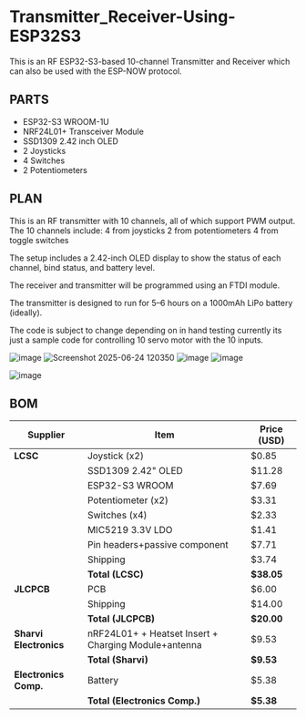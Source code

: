 # Transmitter_Receiver-Using-ESP32S3
This is an RF ESP32-S3-based 10-channel Transmitter and Receiver which can also be used with the ESP-NOW protocol.

## PARTS
- ESP32-S3 WROOM-1U
- NRF24L01+ Transceiver Module
- SSD1309 2.42 inch OLED
- 2 Joysticks
- 4 Switches
- 2 Potentiometers

## PLAN
This is an RF transmitter with 10 channels, all of which support PWM output. The 10 channels include: 4 from joysticks 2 from potentiometers 4 from toggle switches

The setup includes a 2.42-inch OLED display to show the status of each channel, bind status, and battery level.

The receiver and transmitter will be programmed using an FTDI module.

The transmitter is designed to run for 5–6 hours on a 1000mAh LiPo battery (ideally).

The code is subject to change depending on in hand testing currently its just a sample code for controlling 10 servo motor with the 10 inputs.

![image](https://github.com/user-attachments/assets/cc0d7638-6b33-49c5-8a1e-c446c6baa4fc)
![Screenshot 2025-06-24 120350](https://github.com/user-attachments/assets/a4f2a7c2-9d11-44fb-b010-e9bfb4aa33e1)
![image](https://github.com/user-attachments/assets/5cb271f2-eff7-424c-91ec-af8129dca5e4)
![image](https://github.com/user-attachments/assets/8d316921-2f9d-4971-a223-9a69cc73cf77)

![image](https://github.com/user-attachments/assets/6ef52723-bfa4-48f4-8c92-48c94e22bfbc)

## BOM

| Supplier             | Item                                           | Price (USD) |
|----------------------|------------------------------------------------|-------------|
| **LCSC**             | Joystick (x2)                                  | $0.85       |
|                      | SSD1309 2.42" OLED                             | $11.28      |
|                      | ESP32-S3 WROOM                                 | $7.69       |
|                      | Potentiometer (x2)                             | $3.31       |
|                      | Switches (x4)                                  | $2.33       |
|                      | MIC5219 3.3V LDO                               | $1.41       |
|                      | Pin headers+passive component                  | $7.71       |
|                      | Shipping                                       | $3.74       |
|                      | **Total (LCSC)**                               | **$38.05**  |
| **JLCPCB**           | PCB                                            | $6.00       |
|                      | Shipping                                       | $14.00      |
|                      | **Total (JLCPCB)**                             | **$20.00**  |
| **Sharvi Electronics** | nRF24L01+ + Heatset Insert + Charging Module+antenna | $9.53|
|                      | **Total (Sharvi)**                             | **$9.53**   |
| **Electronics Comp.** | Battery                                        | $5.38       |
|                      | **Total (Electronics Comp.)**                 | **$5.38**   |
